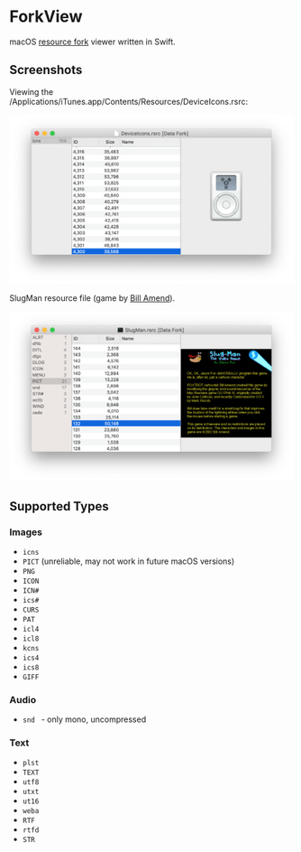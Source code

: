 # ForkView

macOS [resource fork](https://en.wikipedia.org/wiki/Resource_fork) viewer written in Swift.

## Screenshots

Viewing the /Applications/iTunes.app/Contents/Resources/DeviceIcons.rsrc:

![iTunes](screenshot_itunes.png)

SlugMan resource file (game by [Bill Amend](https://www.foxtrot.com)).

![iTunes](screenshot_slugman.png)

## Supported Types

### Images

- `icns`
- `PICT` (unreliable, may not work in future macOS versions)
- `PNG `
- `ICON`
- `ICN#`
- `ics#`
- `CURS`
- `PAT `
- `icl4`
- `icl8`
- `kcns`
- `ics4`
- `ics8`
- `GIFF`

### Audio

- `snd ` - only mono, uncompressed

### Text

- `plst`
- `TEXT`
- `utf8`
- `utxt`
- `ut16`
- `weba`
- `RTF `
- `rtfd`
- `STR `

